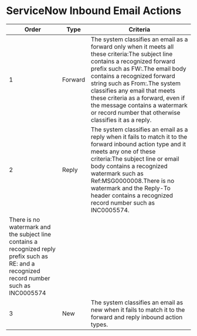 # ServiceNow Inbound Email Actions



|Order|	Type	| Criteria|
|---|---|---|
|1	|Forward | 	The system classifies an email as a forward only when it meets all these criteria:The subject line contains a recognized forward prefix such as FW:.The email body contains a recognized forward string such as From:.The system classifies any email that meets these criteria as a forward, even if the message contains a watermark or record number that otherwise classifies it as a reply.|
|2	|Reply	|The system classifies an email as a reply when it fails to match it to the forward inbound action type and it meets any one of these criteria:The subject line or email body contains a recognized watermark such as Ref:MSG0000008.There is no watermark and the Reply-To header contains a recognized record number such as INC0005574.
There is no watermark and the subject line contains a recognized reply prefix such as RE: and a recognized record number such as INC0005574|
|3	|New	|The system classifies an email as new when it fails to match it to the forward and reply inbound action types.|
